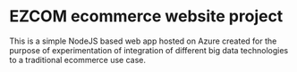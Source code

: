 # EZCOM ecommerce website project

This is a simple NodeJS based web app hosted on Azure created for the purpose of experimentation of integration of different big data technologies to a traditional ecommerce use case. 

